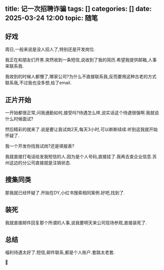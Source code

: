 title: 记一次招聘诈骗
tags: []
categories: []
date: 2025-03-24 12:00
topic: 随笔
---
## 好戏

周日,一般来说是没人招人了,特别还是开发岗位.

我正在和朋友们开黑.突然收到一条短信,说收到了我的简历.希望我提供邮箱,人事来联系我.

我收到的时候人都懵了,哪家公司?为什么不直接联系我,反而要用这种古老的方式联系我,不过我也没多想,给了email.

## 正片开始

一开始都很正常,问我通勤如何,接受吗?待遇怎么样,说实话这个待遇很强啊.我就说什么时候面试?

然后精彩的就来了.说是要让我试岗2天,每天3小时,可以断断续续.听到这我就开始怀疑了.

我一个开发你找我试岗?还是填报表?

我就直接打电话给发我短信的人.因为是个人号码,直接挂了.我再去查企业信息.苏州这边的分公司直接就是注销状态.

## 搜集同类

那我就已经怀疑了.开始在DY,小红书搜索相同案例.好吧,找到了.

## 装死
我就直接邮件回复那个所谓的人事,说我要明天来公司现场参观,直接装死了.

## 总结

福利待遇太好了.短信,邮件联系,都是个人账户.套路太老套.

🤡
